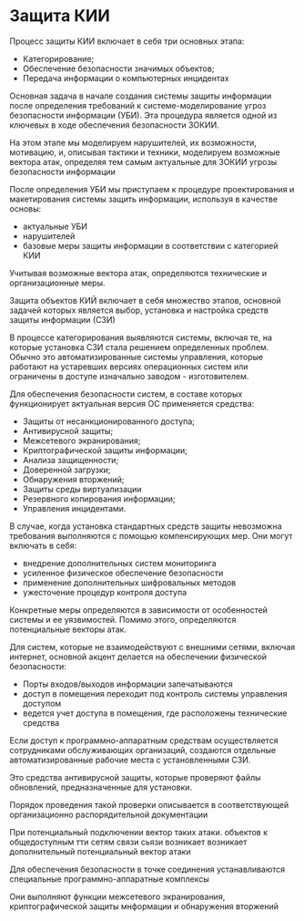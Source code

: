<h1> Защита КИИ </h1>

<p>
Процесс защиты КИИ включает в себя три основных этапа:
<ul>
<li>Категорирование;</li>
<li>Обеспечение безопасности значимых объектов;</li>
<li>Передача информации о компьютерных инцидентах</li>
</ul>

<p> Основная задача в начале создания системы защиты информации после определения требований к системе-моделирование угроз безопасности
информации (УБИ). Эта процедура является одной из ключевых в ходе обеспечения безопасности ЗОКИИ.</p>
<p> На этом этапе мы моделируем нарушителей, их возможности, мотивацию, и, описывая тактики и техники, моделируем возможные вектора атак, определяя тем самым актуальные для ЗОКИИ угрозы безопасности информации</p>

</p>

<p>
    После определения УБИ мы приступаем к процедуре проектирования и макетирования системы защить информации, используя в качестве основы:
    <ul>
        <li>актуальные УБИ</li>
        <li>нарушителей</li>
        <li>базовые меры защиты информации в соответствии с категорией КИИ</li>
    </ul>
    <p> Учитывая возможные вектора атак, определяются технические и организационные меры.</p>
    <p> Защита объектов КИЙ включает в себя множество этапов, основной задачей которых является выбор, установка и настройка средств защиты информации (СЗИ)</p>
    <p>В процессе категорирования выявляются системы, включая те, на которые установка СЗИ стала решением определенных проблем. Обычно это автоматизированные системы управления, которые работают на устаревших версиях операционных систем или ограничены в доступе изначально заводом - изготовителем.</p>
</p>

<p> Для обеспечения безопасности систем, в составе которых функционирует актуальная версия ОС применяется средства:
    <ul>
        <li>Защиты от несанкционированного доступа;</li>
        <li>Антивирусной защиты;</li>
        <li>Межсетевого экранирования;</li>
        <li>Криптографической защиты информации;</li>
        <li>Анализа защищенности;</li>
        <li>Доверенной загрузки;</li>
        <li>Обнаружения вторжений;</li>
        <li>Защиты среды виртуализации</li>
        <li>Резервного копирования информации;</li>
        <li>Управления инцидентами.</li>
    </ul>
</p>

<p> В случае, когда установка стандартных средств защиты невозможна требования выполняются с помощью компенсирующих мер.
Они могут включать в себя:
    <ul>
        <li>внедрение дополнительных систем мониторинга</li>
        <li>усиленное физическое обеспечение безопасности</li>
        <li>применение дополнительных шифровальных методов</li>
        <li>ужесточение процедур контроля доступа</li>
    </ul>
    <p>Конкретные меры определяются в зависимости от особенностей системы и
    ее уязвимостей. Помимо этого, определяются потенциальные векторы
    атак.</p>
</p>

<p> Для систем, которые не взаимодействуют с внешними сетями, включая интернет, основной акцент делается на обеспечении
физической безопасности:
    <ul>
        <li>Порты входов/выходов информации запечатываются</li>
        <li>доступ в помещения переходит под контроль системы управления доступом</li>
        <li>ведется учет доступа в помещения, где расположены технические средства</li>
    </ul>
</p>

<p> Если доступ к программно-аппаратным средствам осуществляется сотрудниками обслуживающих организаций, создаются отдельные автоматизированные рабочие места с установленными СЗИ.</p>
<p>Это средства антивирусной защиты, которые проверяют файлы обновлений, предназначенные для установки.</p>
<p>Порядок проведения такой проверки описывается в соответствующей организационно распорядительной документации</p>
<p>При потенциальный подключении вектор таких атаки. объектов к общедоступным тти сетям связи сьязи возникает возникает дополнительный потенциальный вектор атаки</p>
<p>Для обеспечения безопасности в точке соединения устанавливаются специальные программно-аппаратные комплексы</p>
<p>Они выполняют функции межсетевого экранирования, криптографической защиты мнформации и обнаружения вторжений</p>








